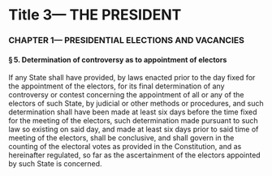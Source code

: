 
# Title 3— THE PRESIDENT
### CHAPTER 1— PRESIDENTIAL ELECTIONS AND VACANCIES
#### § 5. Determination of controversy as to appointment of electors

If any State shall have provided, by laws enacted prior to the day fixed for the appointment of the electors, for its final determination of any controversy or contest concerning the appointment of all or any of the electors of such State, by judicial or other methods or procedures, and such determination shall have been made at least six days before the time fixed for the meeting of the electors, such determination made pursuant to such law so existing on said day, and made at least six days prior to said time of meeting of the electors, shall be conclusive, and shall govern in the counting of the electoral votes as provided in the Constitution, and as hereinafter regulated, so far as the ascertainment of the electors appointed by such State is concerned.
